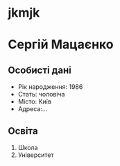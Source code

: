 # jkmjk
<!DOCTYPE html>
<html lang="uk">
<head>
  <title>Тренування з  HTML</title>
</head>
<body>
    <h1>Сергій Мацаєнко</h1>
    <h2>Особисті дані</h2>
    <ul>
        <li>Рік народження: 1986</li>
        <li>Стать: чоловіча</li>
        <li>Місто: Київ</li>
        <li>Адреса:...</li>
     </ul>
     <h2>Освіта</h2>
     <ol>
         <li>Школа</li>
         <li>Університет</li>
     </ol>
</body>
</html>
